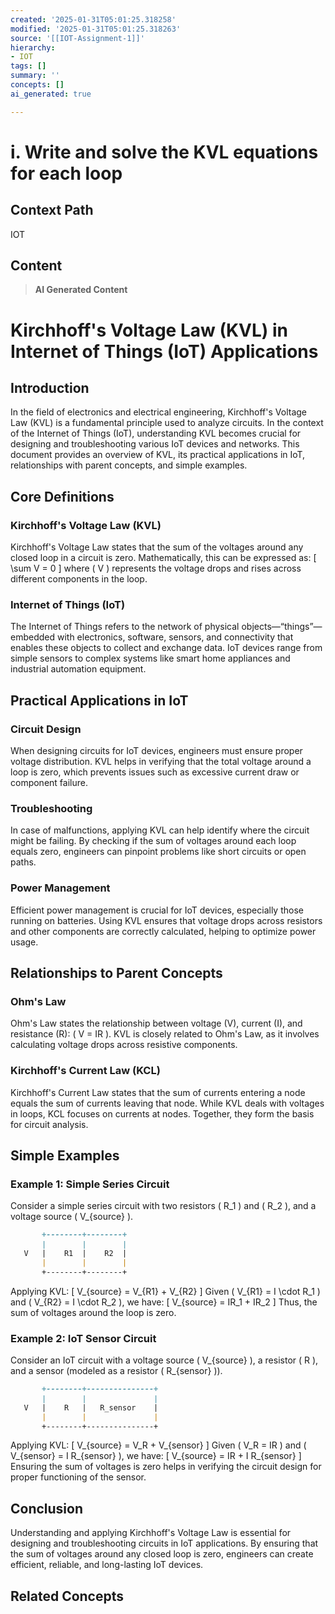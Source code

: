 ```yaml
---
created: '2025-01-31T05:01:25.318258'
modified: '2025-01-31T05:01:25.318263'
source: '[[IOT-Assignment-1]]'
hierarchy:
- IOT
tags: []
summary: ''
concepts: []
ai_generated: true

---
```


# i. Write and solve the KVL equations for each loop

## Context Path
IOT

## Content
> **AI Generated Content**
 # Kirchhoff's Voltage Law (KVL) in Internet of Things (IoT) Applications

## Introduction

In the field of electronics and electrical engineering, Kirchhoff's Voltage Law (KVL) is a fundamental principle used to analyze circuits. In the context of the Internet of Things (IoT), understanding KVL becomes crucial for designing and troubleshooting various IoT devices and networks. This document provides an overview of KVL, its practical applications in IoT, relationships with parent concepts, and simple examples.

## Core Definitions

### Kirchhoff's Voltage Law (KVL)

Kirchhoff's Voltage Law states that the sum of the voltages around any closed loop in a circuit is zero. Mathematically, this can be expressed as:
\[ \sum V = 0 \]
where \( V \) represents the voltage drops and rises across different components in the loop.

### Internet of Things (IoT)

The Internet of Things refers to the network of physical objects—“things”—embedded with electronics, software, sensors, and connectivity that enables these objects to collect and exchange data. IoT devices range from simple sensors to complex systems like smart home appliances and industrial automation equipment.

## Practical Applications in IoT

### Circuit Design

When designing circuits for IoT devices, engineers must ensure proper voltage distribution. KVL helps in verifying that the total voltage around a loop is zero, which prevents issues such as excessive current draw or component failure.

### Troubleshooting

In case of malfunctions, applying KVL can help identify where the circuit might be failing. By checking if the sum of voltages around each loop equals zero, engineers can pinpoint problems like short circuits or open paths.

### Power Management

Efficient power management is crucial for IoT devices, especially those running on batteries. Using KVL ensures that voltage drops across resistors and other components are correctly calculated, helping to optimize power usage.

## Relationships to Parent Concepts

### Ohm's Law

Ohm's Law states the relationship between voltage (V), current (I), and resistance (R): \( V = IR \). KVL is closely related to Ohm's Law, as it involves calculating voltage drops across resistive components.

### Kirchhoff's Current Law (KCL)

Kirchhoff's Current Law states that the sum of currents entering a node equals the sum of currents leaving that node. While KVL deals with voltages in loops, KCL focuses on currents at nodes. Together, they form the basis for circuit analysis.

## Simple Examples

### Example 1: Simple Series Circuit

Consider a simple series circuit with two resistors \( R_1 \) and \( R_2 \), and a voltage source \( V_{source} \).

```markdown
       +--------+--------+
       |        |        |
   V   |    R1  |    R2  |
       |        |        |
       +--------+--------+
```

Applying KVL:
\[ V_{source} = V_{R1} + V_{R2} \]
Given \( V_{R1} = I \cdot R_1 \) and \( V_{R2} = I \cdot R_2 \), we have:
\[ V_{source} = IR_1 + IR_2 \]
Thus, the sum of voltages around the loop is zero.

### Example 2: IoT Sensor Circuit

Consider an IoT circuit with a voltage source \( V_{source} \), a resistor \( R \), and a sensor (modeled as a resistor \( R_{sensor} \)).

```markdown
       +--------+---------------+
       |        |               |
   V   |    R   |   R_sensor    |
       |        |               |
       +--------+---------------+
```

Applying KVL:
\[ V_{source} = V_R + V_{sensor} \]
Given \( V_R = IR \) and \( V_{sensor} = I R_{sensor} \), we have:
\[ V_{source} = IR + I R_{sensor} \]
Ensuring the sum of voltages is zero helps in verifying the circuit design for proper functioning of the sensor.

## Conclusion

Understanding and applying Kirchhoff's Voltage Law is essential for designing and troubleshooting circuits in IoT applications. By ensuring that the sum of voltages around any closed loop is zero, engineers can create efficient, reliable, and long-lasting IoT devices.

## Related Concepts

